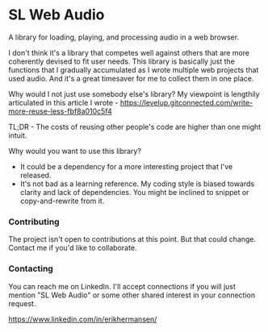 # SL Web Audio

A library for loading, playing, and processing audio in a web browser. 

I don't think it's a library that competes well against others that are more coherently devised to fit user needs. This library is basically just the functions that I gradually accumulated as I wrote multiple web projects that used audio. And it's a great timesaver for me to collect them in one place.

Why would I not just use somebody else's library? My viewpoint is lengthily articulated in this article I wrote - https://levelup.gitconnected.com/write-more-reuse-less-fbf8a010c5f4

TL;DR - The costs of reusing other people's code are higher than one might intuit.

Why would you want to use this library?
* It could be a dependency for a more interesting project that I've released.
* It's not bad as a learning reference. My coding style is biased towards clarity and lack of dependencies. You might be inclined to snippet or copy-and-rewrite from it.

### Contributing

The project isn't open to contributions at this point. But that could change. Contact me if you'd like to collaborate. 

### Contacting

You can reach me on LinkedIn. I'll accept connections if you will just mention "SL Web Audio" or some other shared interest in your connection request.

https://www.linkedin.com/in/erikhermansen/